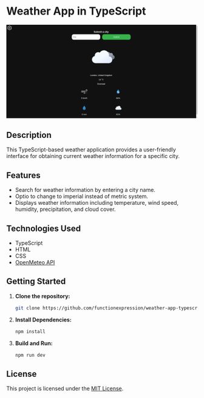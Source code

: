 # Weather App in TypeScript

![Weather App Screenshot](preview.jpg)

## Description

This TypeScript-based weather application provides a user-friendly interface for obtaining current weather information for a specific city.

## Features

- Search for weather information by entering a city name.
- Optio to change to imperial instead of metric system.
- Displays weather information including temperature, wind speed, humidity, precipitation, and cloud cover.

## Technologies Used

- TypeScript
- HTML
- CSS
- [OpenMeteo API](https://open-meteo.com/)

## Getting Started

1. **Clone the repository:**

   ```bash
   git clone https://github.com/functionexpression/weather-app-typescript.git
   ```

2. **Install Dependencies:**

   ```bash
   npm install
   ```

3. **Build and Run:**

   ```bash
   npm run dev
   ```

## License

This project is licensed under the [MIT License](LICENSE.txt).

